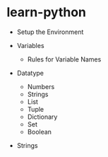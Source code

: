 ﻿# learn-python


- Setup the Environment 
  
- Variables
  - Rules for Variable Names
- Datatype
  - Numbers
  - Strings
  - List
  - Tuple
  - Dictionary
  - Set
  - Boolean
- Strings
